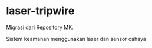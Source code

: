 # laser-tripwire
[Migrasi dari Repository MK](https://github.com/mkbrawijaya/laser-tripwire).

Sistem keamanan menggunakan laser dan sensor cahaya
